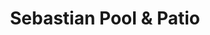 ---
title: "Sebastian Pool & Patio"
url: /sebastian/sebastian-pool-and-patio/
shop: swimming pool
---